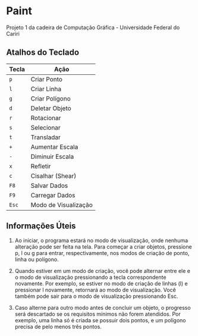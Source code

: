 # Paint

Projeto 1 da cadeira de Computação Gráfica - Universidade Federal do Cariri

## Atalhos do Teclado

| Tecla | Ação                 |
| ----- | -------------------- |
| `p`   | Criar Ponto          |
| `l`   | Criar Linha          |
| `g`   | Criar Polígono       |
| `d`   | Deletar Objeto       |
| `r`   | Rotacionar           |
| `s`   | Selecionar           |
| `t`   | Transladar           |
| `+`   | Aumentar Escala      |
| `-`   | Diminuir Escala      |
| `x`   | Refletir             |
| `c`   | Cisalhar (Shear)     |
| `F8`  | Salvar Dados         |
| `F9`  | Carregar Dados       |
| `Esc` | Modo de Visualização |

## Informações Úteis

1. Ao iniciar, o programa estará no modo de visualização, onde nenhuma alteração pode ser feita na tela. Para começar a criar objetos, pressione p, l ou g para entrar, respectivamente, nos modos de criação de ponto, linha ou polígono.

2. Quando estiver em um modo de criação, você pode alternar entre ele e o modo de visualização pressionando a tecla correspondente novamente. Por exemplo, se estiver no modo de criação de linhas (l) e pressionar l novamente, retornará ao modo de visualização. Você também pode sair para o modo de visualização pressionando Esc.

3. Caso alterne para outro modo antes de concluir um objeto, o progresso será descartado se os requisitos mínimos não forem atendidos. Por exemplo, uma linha só é criada se possuir dois pontos, e um polígono precisa de pelo menos três pontos.
